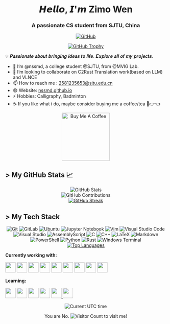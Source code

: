 <h1 align="center">𝙃𝙚𝙡𝙡𝙤, 𝙄'𝙢 Zimo Wen</h1>
<h3 align="center">A passionate CS student from SJTU, China</h3>

<div align="center">
  <a href="https://github.com/nssmd">
    <img src="https://img.shields.io/badge/-@nssmd-%23181717?style=flat-square&logo=github" alt="GitHub">
  </a>
</div>

<p align="center">
  <a href="https://github.com/ryo-ma/github-profile-trophy">
    <img src="https://github-profile-trophy.vercel.app/?username=nssmd&theme=onedark&column=4&margin-w=15&margin-h=15&no-frame=true&rank=-?," alt="GitHub Trophy">
  </a>
</p>


💡 𝑷𝒂𝒔𝒔𝒊𝒐𝒏𝒂𝒕𝒆 𝒂𝒃𝒐𝒖𝒕 𝒃𝒓𝒊𝒏𝒈𝒊𝒏𝒈 𝒊𝒅𝒆𝒂𝒔 𝒕𝒐 𝒍𝒊𝒇𝒆. 𝑬𝒙𝒑𝒍𝒐𝒓𝒆 𝒂𝒍𝒍 𝒐𝒇 𝒎𝒚 𝒑𝒓𝒐𝒋𝒆𝒄𝒕𝒔.

- 👋 I’m @nssmd, a college student @SJTU, from @MVIG Lab.
- 💞️ I’m looking to collaborate on C2Rust Translation work(based on LLM) and VLNCE
- 📫 How to reach me : [2581235653@sjtu.edu.cn](2581235653@sjtu.edu.cn)
- 😄 Website: [nssmd.github.io](https://nssmd.github.io)
- ⚡ Hobbies: Calligraphy, Badminton
- ☕ If you like what i do, maybe consider buying me a coffee/tea 🥺👉👈

<p align="center">
  <a href="https://buymeacoffee.com/fernandezowen" target="_blank">
    <img src="https://cdn.buymeacoffee.com/buttons/v2/default-red.png" alt="Buy Me A Coffee" width="150">
  </a>
</p>

## > My GitHub Stats 📈

<p align="center">
  <div align="center">
    <img src="https://github-readme-stats.vercel.app/api?username=nssmd&show_icons=true&theme=cobalt&count_private=true&card_width=495" alt="GitHub Stats">
  </div>
  <div align="center">
    <img src="https://github-contributor-stats.vercel.app/api?username=nssmd&hide_contributor_rank=false&combine_all_yearly_contributions=true&limit=4&order_by=stars&&theme=synthwave" alt="GitHub Contributions">
  </div>
  <div align="center">
    <a href="https://git.io/streak-stats">
      <img src="https://streak-stats.demolab.com?user=nssmd&theme=vue-dark" alt="GitHub Streak">
    </a>
  </div>
</p>





## > My Tech Stack

<div align="center">
  <img src="https://img.shields.io/badge/-Git-%23F05032?style=flat-square&logo=git&logoColor=%23ffffff" alt="Git">
  <img src="https://img.shields.io/badge/-GitLab-FCA121?style=flat-square&logo=gitlab" alt="GitLab">
  <img src="https://img.shields.io/badge/Ubuntu-E95420?style=for-the-badge&logo=ubuntu&logoColor=white" alt="Ubuntu">
  <img src="https://img.shields.io/badge/jupyter-%23FA0F00.svg?style=for-the-badge&logo=jupyter&logoColor=white" alt="Jupyter Notebook">
  <img src="https://img.shields.io/badge/VIM-%2311AB00.svg?style=for-the-badge&logo=vim&logoColor=white" alt="Vim">
  <img src="https://img.shields.io/badge/Visual%20Studio%20Code-0078d7.svg?style=for-the-badge&logo=visual-studio-code&logoColor=white" alt="Visual Studio Code">
  <img src="https://img.shields.io/badge/Visual%20Studio-5C2D91.svg?style=for-the-badge&logo=visual-studio&logoColor=white" alt="Visual Studio">
  <img src="https://img.shields.io/badge/assembly%20script-%23000000.svg?style=for-the-badge&logo=assemblyscript&logoColor=white" alt="AssemblyScript">
  <img src="https://img.shields.io/badge/c-%2300599C.svg?style=for-the-badge&logo=c&logoColor=white" alt="C">
  <img src="https://img.shields.io/badge/c++-%2300599C.svg?style=for-the-badge&logo=c%2B%2B&logoColor=white" alt="C++">
  <img src="https://img.shields.io/badge/latex-%23008080.svg?style=for-the-badge&logo=latex&logoColor=white" alt="LaTeX">
  <img src="https://img.shields.io/badge/markdown-%23000000.svg?style=for-the-badge&logo=markdown&logoColor=white" alt="Markdown">
  <img src="https://img.shields.io/badge/PowerShell-%235391FE.svg?style=for-the-badge&logo=powershell&logoColor=white" alt="PowerShell">
  <img src="https://img.shields.io/badge/python-3670A0?style=for-the-badge&logo=python&logoColor=ffdd54" alt="Python">
  <img src="https://img.shields.io/badge/rust-%23000000.svg?style=for-the-badge&logo=rust&logoColor=white" alt="Rust">
  <img src="https://img.shields.io/badge/Windows%20Terminal-%234D4D4D.svg?style=for-the-badge&logo=windows-terminal&logoColor=white" alt="Windows Terminal">
</div>

<div align="center">
  <a href="https://github.com/anuraghazra/github-readme-stats">
    <img src="https://github-readme-stats.vercel.app/api/top-langs/?username=nssmd&layout=compact&theme=cobalt" alt="Top Languages">
  </a>
</div>

**Currently working with:**

<a href="https://www.python.org/" title="Python"><img height="32" width="32" src="https://cdn.jsdelivr.net/npm/simple-icons@v13/icons/python.svg" /></a>
<a href="https://git-scm.com/" title="Git"><img height="32" width="32" src="https://cdn.jsdelivr.net/npm/simple-icons@v13/icons/git.svg" /></a>
<a href="https://www.docker.com/" title="Docker"><img height="32" width="32" src="https://cdn.jsdelivr.net/npm/simple-icons@v13/icons/docker.svg" /></a>
<a href="https://github.com/" title="GitHub"><img height="32" width="32" src="https://cdn.jsdelivr.net/npm/simple-icons@v13/icons/github.svg" /></a>
<a href="https://gitlab.com/" title="GitLab"><img height="32" width="32" src="https://cdn.jsdelivr.net/npm/simple-icons@v13/icons/gitlab.svg" /></a>
<a href="https://cplusplus.com/" title="C"><img height="32" width="32" src="https://cdn.jsdelivr.net/npm/simple-icons@v13/icons/c.svg" /></a>
<a href="https://cplusplus.com/" title="C++"><img height="32" width="32" src="https://cdn.jsdelivr.net/npm/simple-icons@v13/icons/cplusplus.svg" /></a>
<a href="https://chatgpt.com/" title="GitLab"><img height="32" width="32" src="https://cdn.jsdelivr.net/npm/simple-icons@v13/icons/openai.svg" /></a>
<a href="https://www.adobe.com/" title="Adobe"><img height="32" width="32" src="https://cdn.jsdelivr.net/npm/simple-icons@v13/icons/adobe.svg" /></a>

**Learning:**


<a href="https://www.pytorch.org/" title="Pytorch"><img height="32" width="32" src="https://cdn.jsdelivr.net/npm/simple-icons@v13/icons/pytorch.svg" /></a>
<a href="https://robotics.org/" title="Robot Learning"><img height="32" width="32" src="https://cdn.jsdelivr.net/npm/simple-icons@v13/icons/ros.svg" /></a>
<a href="https://www.blender.org/" title="3D Generation"><img height="32" width="32" src="https://cdn.jsdelivr.net/npm/simple-icons@v13/icons/blender.svg" /></a>
<a href="https://www.openstreetmap.org/" title="Spatiotemporal Data Mining"><img height="32" width="32" src="https://cdn.jsdelivr.net/npm/simple-icons@v13/icons/openstreetmap.svg" /></a>
<a href="https://huggingface.co/" title="Large Models">
    <img height="32" width="32" src="https://cdn.jsdelivr.net/npm/simple-icons@v13/icons/huggingface.svg" />
</a>
<a href="https://openai.com/" title="Reinforcement Learning">
    <img height="32" width="32" src="https://cdn.jsdelivr.net/npm/simple-icons@v13/icons/openai.svg" />
</a>




<div align="center">
  <p>
    <img src="https://jojoee.jojoee.com/api/utcnowgif?utcnow" alt="Current UTC time">
  </p>
  <p>
    You are No. 
    <img src="https://profile-counter.glitch.me/nssmd/count.svg" alt="Visitor Count"> to visit me!
  </p>
</div>
